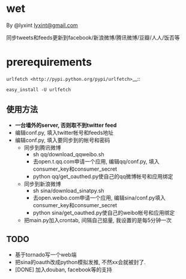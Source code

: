 wet
===

By @lyxint <lyxint@gmail.com>

同步tweets和feeds更新到facebook/新浪微博/腾讯微博/豆瓣/人人/饭否等

prerequirements
===============


`urlfetch <http://pypi.python.org/pypi/urlfetch>`__::

    easy_install -U urlfetch

使用方法
--------
- **一台墙外的server, 否则取不到twitter feed**
- 编辑conf.py, 填入twitter帐号和feeds地址
- 编辑conf.py, 填入要同步到的帐号和密码
    - 同步到腾讯微博
        * sh qq/download_qqweibo.sh
        * 去open.t.qq.com申请一个应用, 编辑qq/conf.py, 填入consumer_key和consumer_secret
        * python qq/get_oauthed.py使自己的qq微博帐号和应用绑定
    - 同步到新浪微博
        * sh sina/download_sinatpy.sh
        * 去open.weibo.com申请一个应用, 编辑sina/conf.py填入consumer_key和consumer_secret
        * python sina/get_oauthed.py使自己的weibo帐号和应用绑定
    - 把main.py加入crontab, 间隔自己掂量, 我设置的是每5分钟一次


TODO
----
 * 基于tornado写一个web端
 * 把sina的oauth改成python模拟发推, 不然xx会就被封了. 
 * [DONE] 加入douban, facebook等的支持
